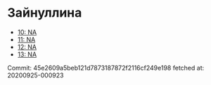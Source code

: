 # Зайнуллина
- [10: NA](10.md)
- [11: NA](11.md)
- [12: NA](12.md)
- [13: NA](13.md)

Commit: 45e2609a5beb121d7873187872f2116cf249e198
 fetched at: 20200925-000923
